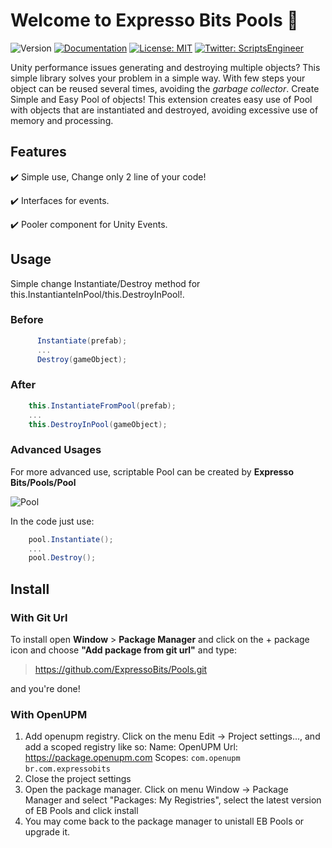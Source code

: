 # Welcome to Expresso Bits Pools 👋
![Version](https://img.shields.io/badge/version-1.1.8-blue.svg?cacheSeconds=2592000)
[![Documentation](https://img.shields.io/badge/documentation-yes-brightgreen.svg)](todo-doc)
[![License: MIT](https://img.shields.io/badge/License-MIT-yellow.svg)](MIT)
[![Twitter: ScriptsEngineer](https://img.shields.io/twitter/follow/ScriptsEngineer.svg?style=social)](https://twitter.com/ScriptsEngineer)

Unity performance issues generating and destroying multiple objects?
This simple library solves your problem in a simple way. With few steps your object can be reused several times, avoiding the *garbage collector*.
Create Simple and Easy Pool of objects! This extension creates easy use of Pool with objects that are instantiated and destroyed, avoiding excessive use of memory and processing.

## Features

✔️ Simple use,  Change only 2 line of your code!

✔️ Interfaces for events.

✔️ Pooler component for Unity Events.

## Usage
Simple change Instantiate/Destroy method for this.InstantianteInPool/this.DestroyInPool!.

### Before
```csharp
      Instantiate(prefab);
      ...
      Destroy(gameObject);
```

### After
```csharp
    this.InstantiateFromPool(prefab);
    ...
    this.DestroyInPool(gameObject);
```

### Advanced Usages

For more advanced use, scriptable Pool can be created by <b>Expresso Bits/Pools/Pool</b>

![Pool](https://raw.githubusercontent.com/wiki/ExpressoBits/EBPools/Images/Pool.png)

In the code just use:

```csharp
    pool.Instantiate();
    ...
    pool.Destroy();
```


## Install

### With Git Url
To install open <b>Window</b> > <b>Package Manager</b> and click on the + package icon and choose <b>"Add package from git url"</b> and type:

> https://github.com/ExpressoBits/Pools.git

and you're done!

### With OpenUPM
1. Add openupm registry. Click on the menu Edit -> Project settings..., and add a scoped registry like so:
Name: OpenUPM
Url: https://package.openupm.com
Scopes:
```com.openupm```
```br.com.expressobits```
2. Close the project settings
3. Open the package manager. Click on menu Window -> Package Manager and select "Packages: My Registries", select the latest version of EB Pools and click install
4. You may come back to the package manager to unistall EB Pools or upgrade it.
